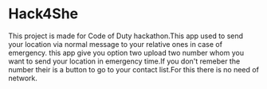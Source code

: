 # Hack4She
This project is made for Code of Duty hackathon.This app used to send your location via normal message to your relative ones in case of emergency.
this app give you option two upload two number whom you want to send your location in emergency time.If you don't remeber the number their is a button to go to your contact list.For this there is no need of network.
